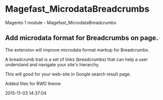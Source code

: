 # Magefast_MicrodataBreadcrumbs
Magento 1 module - Magefast_MicrodataBreadcrumbs


## Add microdata format for Breadcrumbs on page.

The extension will improve microdata format markup for Breadcrumbs. 

A breadcrumb trail is a set of links (breadcrumbs) that can help a user understand and navigate your site's hierarchy. 

This will good for your web-site in Google search result page.

Added files for RWD theme

<date>2015-11-03</date>
<time>14:37:04</time>
